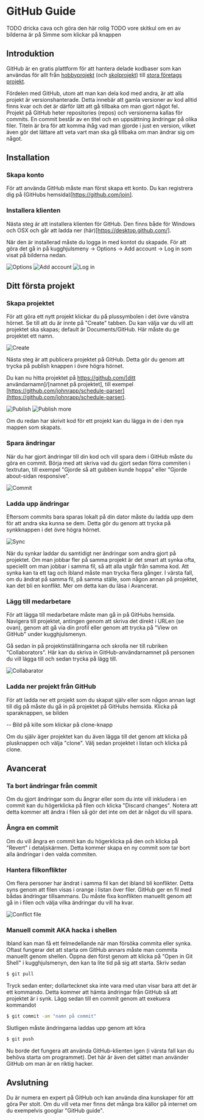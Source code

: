 # GitHub Guide

TODO dricka cava och göra den här rolig
TODO vore skitkul om en av bilderna är på Simme som klickar på knappen

## Introduktion
GitHub är en gratis plattform för att hantera delade kodbaser som kan användas för allt från [hobbyprojekt](https://github.com/JohnSimonCo/schedule-viewer) (och [skolprojekt](https://github.com/SweSnow/Projectile-Motion)) till [stora företags projekt](https://github.com/angular/angular.js). 

Fördelen med GitHub, utom att man kan dela kod med andra, är att alla projekt är versionshanterade. Detta innebär att gamla versioner av kod alltid finns kvar och det är därför lätt att gå tillbaka om man gjort något fel. Projekt på GitHub heter repositories (repos) och versionerna kallas för commits. En commit består av en titel och en uppsättning ändringar på olika filer. Titeln är bra för att komma ihåg vad man gjorde i just en version, vilket även gör det lättare att veta vart man ska gå tillbaka om man ändrar sig om något. 

## Installation
### Skapa konto
För att använda GitHub måste man först skapa ett konto. Du kan registrera dig på (GitHubs hemsida)[https://github.com/join].
### Installera klienten
Nästa steg är att installera klienten för GitHub. Den finns både för Windows och OSX och går att ladda ner (här)[https://desktop.github.com/].

När den är installerad måste du logga in med kontot du skapade. För att göra det gå in på kugghjulsmeny -> Options -> Add account -> Log in som visat på bilderna nedan.

![Options](https://github.com/JohnSimonCo/GitHub-guide/blob/master/images/options.PNG)
![Add account](https://github.com/JohnSimonCo/GitHub-guide/blob/master/images/add_account.PNG)
![Log in](https://github.com/JohnSimonCo/GitHub-guide/blob/master/images/log_in.PNG)

## Ditt första projekt
### Skapa projektet
För att göra ett nytt projekt klickar du på plussymbolen i det övre vänstra hörnet. Se till att du är innte på "Create" tabben. Du kan välja var du vill att projektet ska skapas; default är Documents/GitHub. Här måste du ge projektet ett namn.

![Create](https://github.com/JohnSimonCo/GitHub-guide/blob/master/images/create.PNG)

Nästa steg är att publicera projektet på GitHub. Detta gör du genom att trycka på publish knappen i övre högra hörnet.

Du kan nu hitta projektet på https://github.com/[ditt användarnamn]/[namnet på projektet], till exempel [https://github.com/johnrapp/schedule-parser](https://github.com/johnrapp/schedule-parser).

![Publish](https://github.com/JohnSimonCo/GitHub-guide/blob/master/images/publish.PNG)
![Publish more](https://github.com/JohnSimonCo/GitHub-guide/blob/master/images/publish_more.PNG)

Om du redan har skrivit kod för ett projekt kan du lägga in de i den nya mappen som skapats.

### Spara ändringar
När du har gjort ändringar till din kod och vill spara dem i GitHub måste du göra en commit. Börja med att skriva vad du gjort sedan förra commiten i textrutan, till exempel "Gjorde så att gubben kunde hoppa" eller "Gjorde about-sidan responsive".

![Commit](https://github.com/JohnSimonCo/GitHub-guide/blob/master/images/commit.PNG)

### Ladda upp ändringar
Eftersom commits bara sparas lokalt på din dator måste du ladda upp dem för att andra ska kunna se dem. Detta gör du genom att trycka på synkknappen i det övre högra hörnet.

![Sync](https://github.com/JohnSimonCo/GitHub-guide/blob/master/images/sync.PNG)

När du synkar laddar du samtidigt ner ändringar som andra gjort på projektet. Om man jobbar fler på samma projekt är det smart att synka ofta, speciellt om man jobbar i samma fil, så att alla utgår från samma kod. Att synka kan ta ett tag och ibland måste man trycka flera gånger. I värsta fall, om du ändrat på samma fil, på samma ställe, som någon annan på projektet, kan det bli en konflikt. Mer om detta kan du läsa i Avancerat.

### Lägg till medarbetare
För att lägga till medarbetare måste man gå in på GitHubs hemsida. Navigera till projektet, antingen genom att skriva det direkt i URLen (se ovan), genom att gå via din profil eller genom att trycka på "View on GitHub" under kugghjulsmenyn.

Gå sedan in på projektinställningarna och skrolla ner till rubriken "Collaborators". Här kan du skriva in GitHub-användarnamnet på personen du vill lägga till och sedan trycka på lägg till.

![Collabarator](https://github.com/JohnSimonCo/GitHub-guide/blob/master/images/collabarator.PNG)

### Ladda ner projekt från GitHub
För att ladda ner ett projekt som du skapat själv eller som någon annan lagt till dig på måste du gå in på projektet på GitHubs hemsida. Klicka på sparaknappen, se bilden

-- Bild på kille som klickar på clone-knapp

Om du själv äger projektet kan du även lägga till det genom att klicka på plusknappen och välja "clone". Välj sedan projektet i listan och klicka på clone.

## Avancerat
### Ta bort ändringar från commit
Om du gjort ändringar som du ångrar eller som du inte vill inkludera i en commit kan du högerklicka på filen och klicka "Discard changes". Notera att detta kommer att ändra i filen så gör det inte om det är något du vill spara.

### Ångra en commit
Om du vill ångra en commit kan du högerklicka på den och klicka på "Revert" i detaljskärmen. Detta kommer skapa en ny commit som tar bort alla ändringar i den valda commiten. 

### Hantera filkonflikter
Om flera personer har ändrat i samma fil kan det ibland bli konflikter. Detta syns genom att filen visas i orange i listan över filer. GitHub ger en fil med bådas ändringar tillsammans. Du måste fixa konflikten manuellt genom att gå in i filen och välja vilka ändringar du vill ha kvar.

![Conflict file](https://github-images.s3.amazonaws.com/enterprise/11.10.340/user/assets/images/mac/changes/merge_conflict_sample.png)

### Manuell commit AKA hacka i shellen 
Ibland kan man få ett felmedellande när man försöka commita eller synka. Oftast fungerar det att starta om GitHub annars måste man commita manuellt genom shellen. Öppna den först genom att klicka på "Open in Git Shell" i kugghjulsmenyn, den kan ta lite tid på sig att starta. Skriv sedan
```sh
$ git pull
```
Tryck sedan enter; dollartecknet ska inte vara med utan visar bara att det är ett kommando. Detta kommer att hämta ändringar från GitHub så att projektet är i synk. Lägg sedan till en commit genom att exekuera kommandot 
```sh
$ git commit -am "namn på commit"
```
Slutligen måste ändringarna laddas upp genom att köra
```sh
$ git push
```
Nu borde det fungera att använda GitHub-klienten igen (i värsta fall kan du behöva starta om programmet). Det här är även det sättet man använder GitHub om man är en riktig hacker.

## Avslutning
Du är numera en expert på GitHub och kan använda dina kunskaper för att göra Per stolt. Om du vill veta mer finns det många bra källor på internet om du exempelvis googlar "GitHub guide".